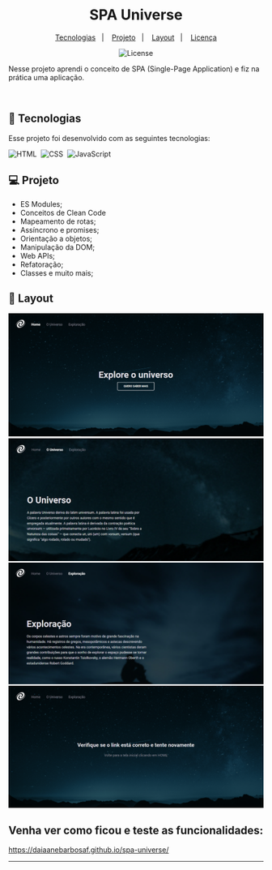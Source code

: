 <h1 align="center"> SPA Universe </h1>

<p align="center">
  <a href="#-tecnologias">Tecnologias</a>&nbsp;&nbsp;&nbsp;|&nbsp;&nbsp;&nbsp;
  <a href="#-projeto">Projeto</a>&nbsp;&nbsp;&nbsp;|&nbsp;&nbsp;&nbsp;
  <a href="#-layout">Layout</a>&nbsp;&nbsp;&nbsp;|&nbsp;&nbsp;&nbsp;
  <a href="#memo-licença">Licença</a>
</p>

<p align="center">
  <img alt="License" src="https://img.shields.io/static/v1?label=license&message=MIT&color=49AA26&labelColor=000000">
</p>

<p align="center">

Nesse projeto aprendi o conceito de SPA (Single-Page Application) e fiz na prática uma aplicação.

</p>


<br>

## 🚀 Tecnologias

Esse projeto foi desenvolvido com as seguintes tecnologias:

![HTML](https://img.shields.io/badge/-HTML-05122A?style=flat&logo=HTML5)&nbsp;
![CSS](https://img.shields.io/badge/-CSS-05122A?style=flat&logo=CSS3&logoColor=1572B6)&nbsp;
![JavaScript](https://img.shields.io/badge/-JavaScript-05122A?style=flat&logo=javascript)&nbsp;

## 💻 Projeto

- ES Modules;
- Conceitos de Clean Code
- Mapeamento de rotas;
- Assíncrono e promises;
- Orientação a objetos;
- Manipulação da DOM;
- Web APIs;
- Refatoração;
- Classes e muito mais;


## 🔖 Layout

![prewiew](./prewiew.PNG)
![prewiew](./prewiew2.PNG)
![prewiew](./prewiew3.PNG)
![prewiew](./prewiew4.PNG)

## Venha ver como ficou e teste as funcionalidades:

https://daiaanebarbosaf.github.io/spa-universe/

---
